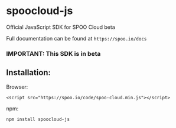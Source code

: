 # spoocloud-js

Official JavaScript SDK for SPOO Cloud beta

Full documentation can be found at `https://spoo.io/docs`


### IMPORTANT: This SDK is in beta


## Installation:

Browser:

`<script src="https://spoo.io/code/spoo-cloud.min.js"></script>`

npm:

`npm install spoocloud-js`
